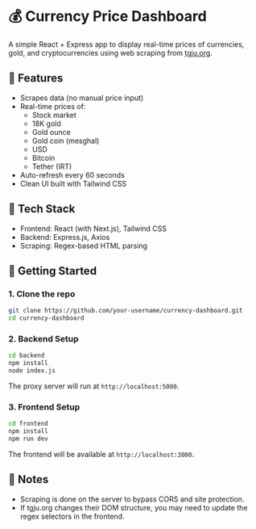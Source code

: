 
# 💰 Currency Price Dashboard

A simple React + Express app to display real-time prices of currencies, gold, and cryptocurrencies using web scraping from [tgju.org](https://www.tgju.org).

## 🧠 Features

- Scrapes data (no manual price input)
- Real-time prices of:
  - Stock market
  - 18K gold
  - Gold ounce
  - Gold coin (mesghal)
  - USD
  - Bitcoin
  - Tether (IRT)
- Auto-refresh every 60 seconds
- Clean UI built with Tailwind CSS

## 🧰 Tech Stack

- Frontend: React (with Next.js), Tailwind CSS
- Backend: Express.js, Axios
- Scraping: Regex-based HTML parsing

## 🚀 Getting Started

### 1. Clone the repo

```bash
git clone https://github.com/your-username/currency-dashboard.git
cd currency-dashboard
```

### 2. Backend Setup

```bash
cd backend
npm install
node index.js
```

The proxy server will run at `http://localhost:5000`.

### 3. Frontend Setup

```bash
cd frontend
npm install
npm run dev
```

The frontend will be available at `http://localhost:3000`.

## 🔐 Notes

- Scraping is done on the server to bypass CORS and site protection.
- If tgju.org changes their DOM structure, you may need to update the regex selectors in the frontend.
